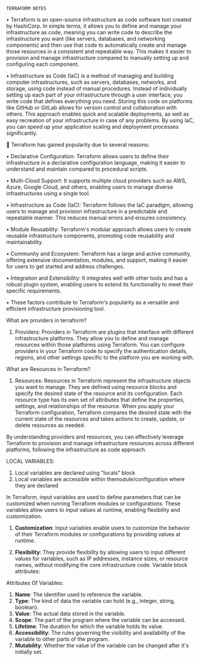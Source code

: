                                                                                        TERRAFORM NOTES

•	Terraform is an open-source infrastructure as code software tool created by HashiCorp. In simple terms, it allows you to define and manage your infrastructure as code, meaning you can write code to describe the infrastructure you want (like servers, databases, and networking components) and then use that code to automatically create and manage those resources in a consistent and repeatable way. This makes it easier to provision and manage infrastructure compared to manually setting up and configuring each component.  

•	Infrastructure as Code (IaC) is a method of managing and building computer infrastructures, such as servers, databases, networks, and storage, using code instead of manual procedures. Instead of individually setting up each part of your infrastructure through a user interface, you write code that defines everything you need. Storing this code on platforms like GitHub or GitLab allows for version control and collaboration with others. This approach enables quick and scalable deployments, as well as easy recreation of your infrastructure in case of any problems. By using IaC, you can speed up your application scaling and deployment processes significantly.  





	Terraform has gained popularity due to several reasons:

•	Declarative Configuration: Terraform allows users to define their infrastructure in a declarative configuration language, making it easier to understand and maintain compared to procedural scripts.

•	Multi-Cloud Support: It supports multiple cloud providers such as AWS, Azure, Google Cloud, and others, enabling users to manage diverse infrastructures using a single tool.

•	Infrastructure as Code (IaC): Terraform follows the IaC paradigm, allowing users to manage and provision infrastructure in a predictable and repeatable manner. This reduces manual errors and ensures consistency.

•	Module Reusability: Terraform's modular approach allows users to create reusable infrastructure components, promoting code reusability and maintainability.

•	Community and Ecosystem: Terraform has a large and active community, offering extensive documentation, modules, and support, making it easier for users to get started and address challenges.

•	Integration and Extensibility: It integrates well with other tools and has a robust plugin system, enabling users to extend its functionality to meet their specific requirements.

•	These factors contribute to Terraform's popularity as a versatile and efficient infrastructure provisioning tool.  


What are providers in terraform?

1. Providers: Providers in Terraform are plugins that interface with different infrastructure platforms. They allow you to define and manage resources within those platforms using Terraform. You can configure providers in your Terraform code to specify the authentication details, regions, and other settings specific to the platform you are working with.

What are Resources in Terraform?

1. Resources: Resources in Terraform represent the infrastructure objects you want to manage. They are defined using resource blocks and specify the desired state of the resource and its configuration. Each resource type has its own set of attributes that define the properties, settings, and relationships of the resource. When you apply your Terraform configuration, Terraform compares the desired state with the current state of the resources and takes actions to create, update, or delete resources as needed.

By understanding providers and resources, you can effectively leverage Terraform to provision and manage infrastructure resources across different platforms, following the infrastructure as code approach.

LOCAL VARIABLES:
1.  Local variables are declared using "locals" block
2.  Local variables are accessible within themodule/configuration where they are declared

 In Terraform, input variables are used to define parameters that can be customized when running Terraform modules or configurations. These variables allow users to input values at runtime, enabling flexibility and customization.

1. **Customization**: Input variables enable users to customize the behavior of their Terraform modules or configurations by providing values at runtime.
  
2. **Flexibility**: They provide flexibility by allowing users to input different values for variables, such as IP addresses, instance sizes, or resource names, without modifying the core infrastructure code.
Variable block attributes:

Attributes Of Variables:
 1. **Name**: The identifier used to reference the variable.
2. **Type**: The kind of data the variable can hold (e.g., integer, string, boolean).
3. **Value**: The actual data stored in the variable.
4. **Scope**: The part of the program where the variable can be accessed.
5. **Lifetime**: The duration for which the variable holds its value.
6. **Accessibility**: The rules governing the visibility and availability of the variable to other parts of the program.
7. **Mutability**: Whether the value of the variable can be changed after it's initially set.
       
